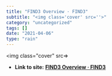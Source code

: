 ```yaml
---
title: "FIND3 Overview · FIND3"
subtitle: "<img class='cover' src=''>"
category: "uncategorized"
tags: []
date: "2021-04-06"
type: "rain"
---
```

<img class="cover" src=>


* **Link to site:** **[FIND3 Overview · FIND3](https://www.internalpositioning.com/doc/overview.md)**